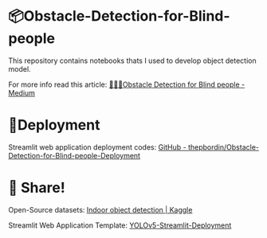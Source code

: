 # 📦Obstacle-Detection-for-Blind-people

This repository contains notebooks thats I used to develop object detection model.

For more info read this article: [👨🏼‍🦯Obstacle Detection for Blind people - Medium](https://medium.com/@thepbordinjaiinsom/obstacle-detection-for-blind-people-d33e3c4e11dd)



# 🛬Deployment

Streamlit web application deployment codes: [GitHub - thepbordin/Obstacle-Detection-for-Blind-people-Deployment](https://github.com/thepbordin/Obstacle-Detection-for-Blind-people-Deployment)

# 🧭 Share!
Open-Source datasets: [Indoor object detection | Kaggle](https://www.kaggle.com/datasets/thepbordin/indoor-object-detection)

Streamlit Web Application Template: [YOLOv5-Streamlit-Deployment](https://github.com/thepbordin/YOLOv5-Streamlit-Deployment)
